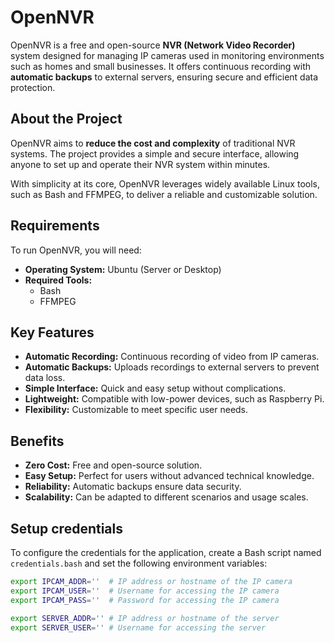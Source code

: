 # OpenNVR

OpenNVR is a free and open-source **NVR (Network Video Recorder)** system designed for managing IP cameras used in monitoring environments such as homes and small businesses. It offers continuous recording with **automatic backups** to external servers, ensuring secure and efficient data protection.

## About the Project

OpenNVR aims to **reduce the cost and complexity** of traditional NVR systems. The project provides a simple and secure interface, allowing anyone to set up and operate their NVR system within minutes.

With simplicity at its core, OpenNVR leverages widely available Linux tools, such as Bash and FFMPEG, to deliver a reliable and customizable solution.

## Requirements

To run OpenNVR, you will need:

- **Operating System:** Ubuntu (Server or Desktop)
- **Required Tools:**
  - Bash
  - FFMPEG

## Key Features

- **Automatic Recording:** Continuous recording of video from IP cameras.
- **Automatic Backups:** Uploads recordings to external servers to prevent data loss.
- **Simple Interface:** Quick and easy setup without complications.
- **Lightweight:** Compatible with low-power devices, such as Raspberry Pi.
- **Flexibility:** Customizable to meet specific user needs.

## Benefits

- **Zero Cost:** Free and open-source solution.
- **Easy Setup:** Perfect for users without advanced technical knowledge.
- **Reliability:** Automatic backups ensure data security.
- **Scalability:** Can be adapted to different scenarios and usage scales.

## Setup credentials

To configure the credentials for the application, create a Bash script named `credentials.bash` and set the following environment variables:

```bash
export IPCAM_ADDR=''  # IP address or hostname of the IP camera
export IPCAM_USER=''  # Username for accessing the IP camera
export IPCAM_PASS=''  # Password for accessing the IP camera

export SERVER_ADDR='' # IP address or hostname of the server
export SERVER_USER='' # Username for accessing the server
